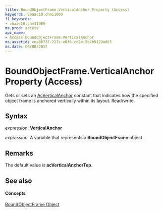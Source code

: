 ```yaml
---
title: BoundObjectFrame.VerticalAnchor Property (Access)
keywords: vbaac10.chm11009
f1_keywords:
- vbaac10.chm11009
ms.prod: access
api_name:
- Access.BoundObjectFrame.VerticalAnchor
ms.assetid: cea08737-227c-e0f6-cc8e-5e4b9129ad03
ms.date: 06/08/2017
---
```



# BoundObjectFrame.VerticalAnchor Property (Access)

Gets or sets an [AcVerticalAnchor](acverticalanchor-enumeration-access.md) constant that indicates how the specified object frame is anchored vertically within its layout. Read/write.


## Syntax

 _expression_. **VerticalAnchor**

 _expression_. A variable that represents a **BoundObjectFrame** object.


## Remarks

The default value is **acVerticalAnchorTop**.


## See also


#### Concepts


[BoundObjectFrame Object](boundobjectframe-object-access.md)

